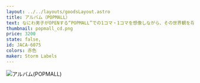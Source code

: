 ```yaml
---
layout: ../../layouts/goodsLayout.astro
title: アルバム（POPMALL）
text: なにわ男子がOPENする“POPMALL”での1コマ・1コマを想像しながら、その世界観を存分にお楽しみ下さい。
thumbnail: popmall_cd.png
price: 3200
state: false,
id: JACA-6075
colors: 赤色
maker: Storm Labels
---
```


![アルバム(POPMALL)](/04_ecsite/images/popmall_cd.png)

